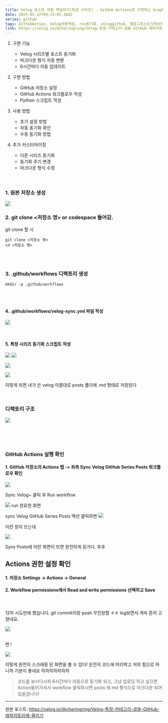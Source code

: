 ```yaml
---
title: Velog 포스트 자동 백업하기(특정 시리즈) - GitHub Actions로 구현하는 GraphQL API를 이용한 동기화
date: 2025-05-12T09:15:01.368Z
series: github
tags: GithubAction, Velog자동백업, rss동기화, veloggithub, 벨로그포스트깃허브에백업
link: https://velog.io/@cheringring/Velog-특정-카테고리-글을-GitHub-레파지토리에-올리기
---
```




1. 구현 기능
   - Velog 시리즈별 포스트 동기화
   - 마크다운 형식 자동 변환
   - 6시간마다 자동 업데이트

2. 구현 방법
   - GitHub 저장소 설정
   - GitHub Actions 워크플로우 작성
   - Python 스크립트 작성

3. 사용 방법
   - 초기 설정 방법
   - 자동 동기화 확인
   - 수동 동기화 방법

4. 추가 커스터마이징
   - 다른 시리즈 동기화
   - 동기화 주기 변경
   - 마크다운 형식 수정
   
   <br>
   <br>
   
### 1. 원본 저장소 생성 
![](https://velog.velcdn.com/images/cheringring/post/83efc03a-d5d2-4fe5-9520-6d7168a56763/image.png)
<br>

### 2. git clone <저장소 명> or codespace 들어감.
git clone 할 시 
```
git clone <저장소 명>
cd <저장소 명>
```

<br><br>

### 3. .github/workflows 디렉토리 생성

```
mkdir -p .github/workflows
```

<br><br>

#### 4. .github/workflows/velog-sync.yml 파일 작성 

![](https://velog.velcdn.com/images/cheringring/post/758b975b-8c34-4200-815c-ea42d48c620b/image.png)

<br>

#### 5. 특정 시리즈 동기화 스크립트 작성


![](https://velog.velcdn.com/images/cheringring/post/bc4c8f3d-6980-441d-8cb7-230e73a33606/image.png)
![](https://velog.velcdn.com/images/cheringring/post/970a34aa-0b7c-4a72-98f2-993c6eafcb69/image.png)

![](https://velog.velcdn.com/images/cheringring/post/54200014-6d36-4953-a75a-494f636d1945/image.png)

![](https://velog.velcdn.com/images/cheringring/post/6e121641-d8f6-4911-9c6c-57004185b538/image.png)




이렇게 되면 내가 쓴 velog 이름대로 posts 폴더에 .md 형태로 저장된다 

<br>

###  디렉토리 구조 
![](https://velog.velcdn.com/images/cheringring/post/960c9bbd-b50a-40d0-89d9-8d028794a04c/image.png)

<br>
<br>
<br>

### GitHub Actions 실행 확인

####  1. GitHub 저장소의 Actions 탭 -> 좌측 Sync Velog GitHub Series Posts 워크플로우 확인  
![](https://velog.velcdn.com/images/cheringring/post/65774c44-6075-4303-a9a2-5f3a791d9dee/image.png)

Sync Velog~ 클릭 후 Run workflow


![](https://velog.velcdn.com/images/cheringring/post/5abec2e5-2525-4e33-9ebf-1cfc6e66f5e5/image.png)
run 완료한 화면

sync Velog GitHub Series Posts 액션 클릭하면 
![](https://velog.velcdn.com/images/cheringring/post/2af51d5c-087b-4088-83b7-ca7d1121cfdd/image.png)

이런 창이 뜨는데 

![](https://velog.velcdn.com/images/cheringring/post/e071afc3-fa4a-4176-9888-1b9bb8a68d33/image.png)

Syns Posts에 이런 화면이 뜨면 완전하게 된거다. 
후후 


##  Actions 권한 설정 확인
#### 1. 저장소 Settings → Actions → General
#### 2. Workflow permissions에서 Read and write permissions 선택하고 Save


<br><br>
12차 시도만에 했습니다. git commit이랑 push 무진장함 ㅎㅎ 
log보면서 계속 뜯어 고쳤네요.

![](https://velog.velcdn.com/images/cheringring/post/fc02ae6a-66b2-4750-90fc-67c9ceed43f4/image.png)



<br>
짠 !

![](https://velog.velcdn.com/images/cheringring/post/5325e9ee-1b33-40c1-b7d8-54e98f42cf6c/image.png)

이렇게 완전히 스크래핑 된 화면을 볼 수 있다!
온전히 코드에 머리박고 저의 힘으로 하니까 기분이 좋네요 하하하하하하하

> 코드를 보시다시피 6시간마다 자동으로 동기화 되고, 그냥 업로딩 하고 싶으면 Action들어가셔서 workflow 클릭하시면 posts 에 md 형식으로 마크다운 되어 있을겁니다!


---
원본 포스트: https://velog.io/@cheringring/Velog-특정-카테고리-글을-GitHub-레파지토리에-올리기
